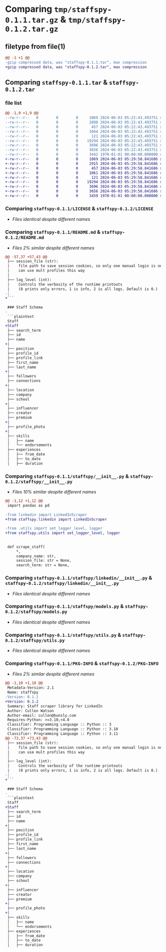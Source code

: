 # Comparing `tmp/staffspy-0.1.1.tar.gz` & `tmp/staffspy-0.1.2.tar.gz`

## filetype from file(1)

```diff
@@ -1 +1 @@
-gzip compressed data, was "staffspy-0.1.1.tar", max compression
+gzip compressed data, was "staffspy-0.1.2.tar", max compression
```

## Comparing `staffspy-0.1.1.tar` & `staffspy-0.1.2.tar`

### file list

```diff
@@ -1,9 +1,9 @@
--rw-r--r--   0        0        0     1069 2024-06-03 05:22:43.493751 staffspy-0.1.1/LICENSE
--rw-r--r--   0        0        0     2898 2024-06-03 05:22:43.493751 staffspy-0.1.1/README.md
--rw-r--r--   0        0        0      457 2024-06-03 05:22:43.493751 staffspy-0.1.1/pyproject.toml
--rw-r--r--   0        0        0     1044 2024-06-03 05:22:43.493751 staffspy-0.1.1/staffspy/__init__.py
--rw-r--r--   0        0        0      121 2024-06-03 05:22:43.493751 staffspy-0.1.1/staffspy/exceptions.py
--rw-r--r--   0        0        0    19294 2024-06-03 05:22:43.493751 staffspy-0.1.1/staffspy/linkedin/__init__.py
--rw-r--r--   0        0        0     3696 2024-06-03 05:22:43.493751 staffspy-0.1.1/staffspy/models.py
--rw-r--r--   0        0        0     3656 2024-06-03 05:22:43.493751 staffspy-0.1.1/staffspy/utils.py
--rw-r--r--   0        0        0     3442 1970-01-01 00:00:00.000000 staffspy-0.1.1/PKG-INFO
+-rw-r--r--   0        0        0     1069 2024-06-03 05:29:58.841686 staffspy-0.1.2/LICENSE
+-rw-r--r--   0        0        0     2915 2024-06-03 05:29:58.841686 staffspy-0.1.2/README.md
+-rw-r--r--   0        0        0      457 2024-06-03 05:29:58.841686 staffspy-0.1.2/pyproject.toml
+-rw-r--r--   0        0        0     1061 2024-06-03 05:29:58.841686 staffspy-0.1.2/staffspy/__init__.py
+-rw-r--r--   0        0        0      121 2024-06-03 05:29:58.841686 staffspy-0.1.2/staffspy/exceptions.py
+-rw-r--r--   0        0        0    19294 2024-06-03 05:29:58.841686 staffspy-0.1.2/staffspy/linkedin/__init__.py
+-rw-r--r--   0        0        0     3696 2024-06-03 05:29:58.841686 staffspy-0.1.2/staffspy/models.py
+-rw-r--r--   0        0        0     3656 2024-06-03 05:29:58.841686 staffspy-0.1.2/staffspy/utils.py
+-rw-r--r--   0        0        0     3459 1970-01-01 00:00:00.000000 staffspy-0.1.2/PKG-INFO
```

### Comparing `staffspy-0.1.1/LICENSE` & `staffspy-0.1.2/LICENSE`

 * *Files identical despite different names*

### Comparing `staffspy-0.1.1/README.md` & `staffspy-0.1.2/README.md`

 * *Files 2% similar despite different names*

```diff
@@ -57,37 +57,43 @@
 ├── session_file (str): 
 |    file path to save session cookies, so only one manual login is needed.
 |    can use mult profiles this way
 │
 ├── log_level (int): 
 |    Controls the verbosity of the runtime printouts 
 |    (0 prints only errors, 1 is info, 2 is all logs. Default is 0.)
-│
+```
 
 ### Staff Schema
-
 ```plaintext
 Staff
+Staff
 ├── search_term
 ├── id
 ├── name
+|
 ├── position
 ├── profile_id
 ├── profile_link
 ├── first_name
 ├── last_name
+|
 ├── followers
 ├── connections
+|
 ├── location
 ├── company
 ├── school
+|
 ├── influencer
 ├── creator
 ├── premium
+|
 ├── profile_photo
+|
 ├── skills
 │   ├── name
 │   └── endorsements
 ├── experiences
 │   ├── from_date
 │   ├── to_date
 │   ├── duration
```

### Comparing `staffspy-0.1.1/staffspy/__init__.py` & `staffspy-0.1.2/staffspy/__init__.py`

 * *Files 10% similar despite different names*

```diff
@@ -1,12 +1,12 @@
 import pandas as pd
 
-from linkedin import LinkedInScraper
+from staffspy.linkedin import LinkedInScraper
 
-from .utils import set_logger_level, logger
+from staffspy.utils import set_logger_level, logger
 
 
 def scrape_staff(
     *,
     company_name: str,
     session_file: str = None,
     search_term: str = None,
```

### Comparing `staffspy-0.1.1/staffspy/linkedin/__init__.py` & `staffspy-0.1.2/staffspy/linkedin/__init__.py`

 * *Files identical despite different names*

### Comparing `staffspy-0.1.1/staffspy/models.py` & `staffspy-0.1.2/staffspy/models.py`

 * *Files identical despite different names*

### Comparing `staffspy-0.1.1/staffspy/utils.py` & `staffspy-0.1.2/staffspy/utils.py`

 * *Files identical despite different names*

### Comparing `staffspy-0.1.1/PKG-INFO` & `staffspy-0.1.2/PKG-INFO`

 * *Files 2% similar despite different names*

```diff
@@ -1,10 +1,10 @@
 Metadata-Version: 2.1
 Name: staffspy
-Version: 0.1.1
+Version: 0.1.2
 Summary: Staff scraper library for LinkedIn
 Author: Cullen Watson
 Author-email: cullen@bunsly.com
 Requires-Python: >=3.10,<4.0
 Classifier: Programming Language :: Python :: 3
 Classifier: Programming Language :: Python :: 3.10
 Classifier: Programming Language :: Python :: 3.11
@@ -73,37 +73,43 @@
 ├── session_file (str): 
 |    file path to save session cookies, so only one manual login is needed.
 |    can use mult profiles this way
 │
 ├── log_level (int): 
 |    Controls the verbosity of the runtime printouts 
 |    (0 prints only errors, 1 is info, 2 is all logs. Default is 0.)
-│
+```
 
 ### Staff Schema
-
 ```plaintext
 Staff
+Staff
 ├── search_term
 ├── id
 ├── name
+|
 ├── position
 ├── profile_id
 ├── profile_link
 ├── first_name
 ├── last_name
+|
 ├── followers
 ├── connections
+|
 ├── location
 ├── company
 ├── school
+|
 ├── influencer
 ├── creator
 ├── premium
+|
 ├── profile_photo
+|
 ├── skills
 │   ├── name
 │   └── endorsements
 ├── experiences
 │   ├── from_date
 │   ├── to_date
 │   ├── duration
```

